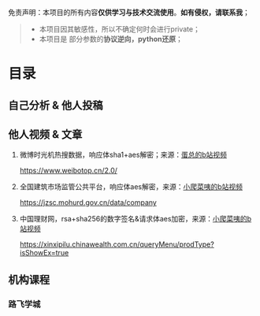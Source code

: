 免责声明：本项目的所有内容**仅供学习与技术交流使用**。**如有侵权，请联系我**；

> - 本项目因其敏感性，所以不确定何时会进行private；
> - 本项目是 部分参数的**协议逆向，python还原**；

# 目录

## 自己分析 & 他人投稿





## 他人视频 & 文章

1. 微博时光机热搜数据，响应体sha1+aes解密；来源：[蛋总的b站视频](https://www.bilibili.com/video/BV17F8oz1EKP/)

   https://www.weibotop.cn/2.0/

2. 全国建筑市场监管公共平台，响应体aes解密，来源：[小爬菜咦的b站视频](https://www.bilibili.com/video/BV17F8oz1EKP/)

   https://jzsc.mohurd.gov.cn/data/company

3. 中国理财网，rsa+sha256的数字签名&请求体aes加密，来源：[小爬菜咦的b站视频](https://www.bilibili.com/video/BV1uA8jznENJ)

   https://xinxipilu.chinawealth.com.cn/queryMenu/prodType?isShowEx=true

   



## 机构课程

### 路飞学城







